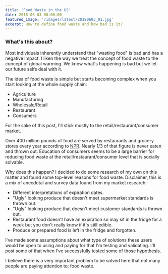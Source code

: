 ```yaml
---
title: 'Food Waste in the US'
date: 2018-06-03 00:00:00
featured_image: '/images/latest/20180603_01.jpg'
excerpt: How to define food waste and how bad is it?
---
```


### What's this about?
Most individuals inherently understand that "wasting food" is bad and has a negative impact. I liken the way we treat the concept of food waste to the concept of global warming. We know what's happening is bad but we let our future selfs deal with it.

The idea of food waste is simple but starts becoming complex when you start looking at the whole supply chain:

* Agriculture
* Manufacturing
* Wholesale/Retail
* Restaurant
* Consumers

For the sake of this post, I'll stick mostly to the retail/restaurant/consumer market.

Over 400 million pounds of food are served by restaurants and grocery stores every year according to [NPR](https://www.npr.org/2014/11/19/365151051/consumers-contribute-to-retail-food-waste). Nearly 1/3 of that figure is never eaten and thrown out. Education of consumers seems to be a large barrier for reducing food waste at the retail/restaurant/consumer level that is socially solvable.

Why does this happen? I decided to do some research of my own on this matter and found some top-level reasons for food waste. Disclaimer, this is a mix of anecdotal and survey data found from my market research:

* Different interpretations of expiration dates.
* "Ugly" looking produce that doesn't meet supermarket standards is thrown out.
* "Ugly" looking produce that doesn't meet customer standards is thrown out.
* Restaurant food doesn't have an expiration so may sit in the fridge for a week but you don't really know if it's still edible.
* Produce or prepared food is left in the fridge and forgotten.

I've made some assumptions about what type of solutions these users would be open to using and paying for that I'm testing and validating. I'll post some of that when I've successfully tested some of those hypothesis.

I believe there is a very important problem to be solved here that not many people are paying attention to: food waste.  
